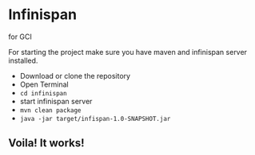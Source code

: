 # Infinispan
for GCI

For starting the project make sure you have maven and infinispan server installed.
- Download or clone the repository
- Open Terminal
- `cd infinispan`
-  start infinispan server
- `mvn clean package`
- `java -jar target/infispan-1.0-SNAPSHOT.jar`

## Voila! It works!

